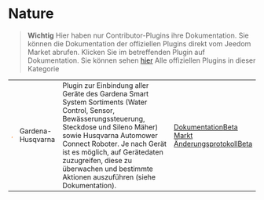 
# Nature


>**Wichtig**
>Hier haben nur Contributor-Plugins ihre Dokumentation. Sie können die Dokumentation der offiziellen Plugins direkt vom Jeedom Market abrufen. Klicken Sie im betreffenden Plugin auf Dokumentation.
>Sie können sehen [hier](https://market.jeedom.com/index.php?v=d&p=market&type=plugin&categorie=nature) Alle offiziellen Plugins in dieser Kategorie


| | | | |
|--- | --- | --- | ---|
|<img src="gardena/gardena_icon.png" class="pluginLogo" width="100" />|Gardena-Husqvarna|Plugin zur Einbindung aller Geräte des Gardena Smart System Sortiments (Water Control, Sensor, Bewässerungssteuerung, Steckdose und Sileno Mäher) sowie Husqvarna Automower Connect Roboter. Je nach Gerät ist es möglich, auf Gerätedaten zuzugreifen, diese zu überwachen und bestimmte Aktionen auszuführen (siehe Dokumentation).|[Dokumentation](https://mips2648.github.io/jeedom-plugins-docs/gardena/de_DE/)[Beta](https://mips2648.github.io/jeedom-plugins-docs/gardena/de_DE/)<br/>[Markt](https://market.jeedom.com/index.php?v=d&p=market_display&id=4031)<br/>[Änderungsprotokoll](https://mips2648.github.io/jeedom-plugins-docs/gardena/de_DE/changelog)[Beta](https://mips2648.github.io/jeedom-plugins-docs/gardena/de_DE/changelog)|
